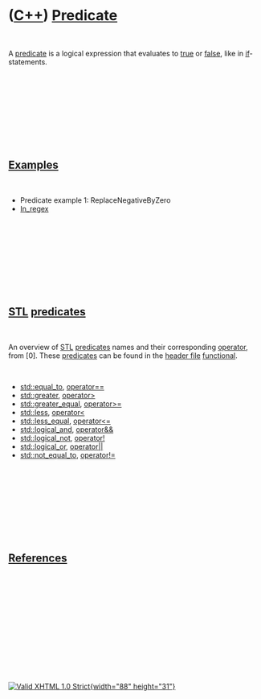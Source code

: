 



 

 

 

 

 

([C++](Cpp.htm)) [Predicate](CppPredicate.htm)
==============================================

 

A [predicate](CppPredicate.htm) is a logical expression that evaluates
to [true](CppTrue.htm) or [false](CppFalse.htm), like in
[if](CppIf.htm)-statements.

 

 

 

 

 

[Examples](CppExample.htm)
--------------------------

 

-   Predicate example 1: ReplaceNegativeByZero
-   [In\_regex](CppIn_regex.htm)

 

 

 

 

 

[STL](CppStl.htm) [predicates](CppPredicate.htm)
------------------------------------------------

 

An overview of [STL](CppStl.htm) [predicates](CppPredicate.htm) names
and their corresponding [operator](CppOperator.htm), from \[0\]. These
[predicates](CppPredicate.htm) can be found in the [header
file](CppHeaderFile.htm) [functional](CppFunctionalH.htm).

 

-   [std::equal\_to](CppEqual_to.htm),
    [operator==](CppOperatorEqual.htm)
-   [std::greater](CppGreater.htm),
    [operator&gt;](CppOperatorGreater.htm)
-   [std::greater\_equal](CppGreater_equal.htm),
    [operator&gt;=](CppOperatorGreaterEqual.htm)
-   [std::less](CppLess.htm), [operator&lt;](CppOperatorLess.htm)
-   [std::less\_equal](CppLess_equal.htm),
    [operator&lt;=](CppOperatorLessEqual.htm)
-   [std::logical\_and](CppLogical_and.htm),
    [operator&&](CppOperatorLogicalAnd.htm)
-   [std::logical\_not](CppLogical_not.htm),
    [operator!](CppOperatorLogicalNot.htm)
-   [std::logical\_or](CppLogical_or.htm),
    [operator||](CppOperatorLogicalOr.htm)
-   [std::not\_equal\_to](CppNot_equal_to.htm),
    [operator!=](CppOperatorNotEqual.htm)

 

 

 

 

 

[References](CppReferences.htm)
-------------------------------

 

 

 

 

 

 





 

[![Valid XHTML 1.0 Strict](valid-xhtml10.png){width="88"
height="31"}](http://validator.w3.org/check?uri=referer)
